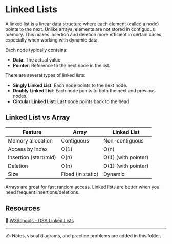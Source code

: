 # Linked Lists

A linked list is a linear data structure where each element (called a node) points to the next. Unlike arrays, elements are not stored in contiguous memory. This makes insertion and deletion more efficient in certain cases, especially when working with dynamic data.

Each node typically contains:
- **Data**: The actual value.
- **Pointer**: Reference to the next node in the list.

There are several types of linked lists:
- **Singly Linked List**: Each node points to the next node.
- **Doubly Linked List**: Each node points to both the next and previous nodes.
- **Circular Linked List**: Last node points back to the head.

## Linked List vs Array

| Feature                | Array            | Linked List         |
|------------------------|------------------|---------------------|
| Memory allocation      | Contiguous       | Non-contiguous      |
| Access by index        | O(1)             | O(n)                |
| Insertion (start/mid)  | O(n)             | O(1) (with pointer) |
| Deletion               | O(n)             | O(1) (with pointer) |
| Size                  | Fixed (in static) | Dynamic             |

Arrays are great for fast random access. Linked lists are better when you need frequent insertions/deletions.

## Resources

📖 [W3Schools - DSA Linked Lists](https://www.w3schools.com/dsa/dsa_theory_linkedlists.php)

---

✍️ Notes, visual diagrams, and practice problems are added in this folder.